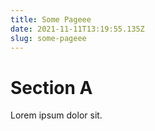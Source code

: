 ```yaml
---
title: Some Pageee
date: 2021-11-11T13:19:55.135Z
slug: some-pageee
---
```

# Section A

Lorem ipsum dolor sit.